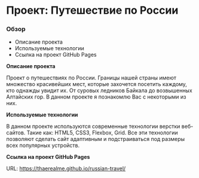 # Проект: Путешествие по России

### Обзор
* Описание проекта
* Используемые технологии
* Ссылка на проект GitHub Pages

**Описание проекта**

Проект о путешествиях по России.
Границы нашей страны имеют множество красивейших мест, которые захочется посетить каждому, кто однажды увидит их.
От суровых ледников Байкала до возвышенных Алтайских гор.
В данном проекте я познакомлю Вас с некоторыми из них.

**Используемые технологии**

В данном проекте используются современные технологии верстки веб-сайтов.
Такие как: HTML5, CSS3, Flexbox, Grid.
Все эти технологии позволяют сделать сайт адаптивным и подстраиваться под размеры всех популярных устройств.

**Ссылка на проект GitHub Pages**

URL: https://thaerealme.github.io/russian-travel/
